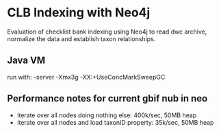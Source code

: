 # CLB Indexing with Neo4j
Evaluation of checklist bank indexing using Neo4j to read dwc archive, normalize the data and establish taxon relationships.


## Java VM
run with: -server -Xmx3g -XX:+UseConcMarkSweepGC

## Performance notes for current gbif nub in neo
 - iterate over all nodes doing nothing else: 400k/sec, 50MB heap
 - iterate over all nodes and load taxonID property: 35k/sec, 50MB heap
